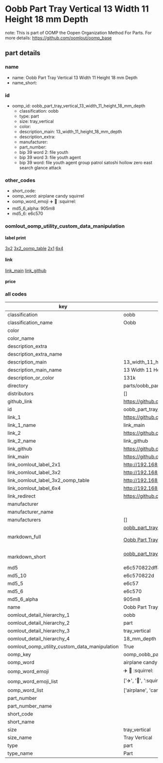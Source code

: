# Oobb Part Tray Vertical 13 Width 11 Height 18 mm Depth  

note: This is part of OOMP the Oopen Organization Method For Parts. For more details: https://github.com/oomlout/oomp_base

##  part details
  







### name
* name: Oobb Part Tray Vertical 13 Width 11 Height 18 mm Depth
* name_short: 
### id
* oomp_id: oobb_part_tray_vertical_13_width_11_height_18_mm_depth
  * classification: oobb
  * type: part
  * size: tray_vertical
  * color: 
  * description_main: 13_width_11_height_18_mm_depth
  * description_extra: 
  * manufacturer: 
  * part_number: 
  * bip 39 word 2: file youth
  * bip 39 word 3: file youth agent
  * bip 39 word: file youth agent group patrol satoshi hollow zero east search glance attack

### other_codes
* short_code: 
* oomp_word: airplane candy squirrel
* oomp_word_emoji :airplane: :candy: :squirrel:
* md5_6_alpha: 905m8
* md5_6: e6c570






### oomlout_oomp_utility_custom_data_manipulation
#### label print
[3x2](http://192.168.1.245:1112/?label=oomp%20905m8)
[3x2_oomp_table](http://192.168.1.108:1112/?label=oomp%20905m8)
[2x1](http://192.168.1.242:1112/?label=oomp%20905m8)
[6x4](http://192.168.1.55:1112/?label=oomp%20905m8)    

#### link

[link_main](https://github.com/oomlout/oomlout_oomp_version_1_messy/tree/main/parts/oobb_part_tray_vertical_13_width_11_height_18_mm_depth) [link_github](https://github.com/oomlout/oomlout_oomp_version_1_messy/tree/main/parts/oobb_part_tray_vertical_13_width_11_height_18_mm_depth)                             

#### price







### all codes 
| key | value |  
| --- | --- |  
| classification | oobb |  
| classification_name | Oobb |  
| color |  |  
| color_name |  |  
| description_extra |  |  
| description_extra_name |  |  
| description_main | 13_width_11_height_18_mm_depth |  
| description_main_name | 13 Width 11 Height 18 mm Depth |  
| description_or_color | 131k |  
| directory | parts/oobb_part_tray_vertical_13_width_11_height_18_mm_depth |  
| distributors | [] |  
| github_link | https://github.com/oomlout/oomlout_oomp_part_src/tree/main/parts/oobb_part_tray_vertical_13_width_11_height_18_mm_depth |  
| id | oobb_part_tray_vertical_13_width_11_height_18_mm_depth |  
| link_1 | https://github.com/oomlout/oomlout_oomp_version_1_messy/tree/main/parts/oobb_part_tray_vertical_13_width_11_height_18_mm_depth |  
| link_1_name | link_main |  
| link_2 | https://github.com/oomlout/oomlout_oomp_version_1_messy/tree/main/parts/oobb_part_tray_vertical_13_width_11_height_18_mm_depth |  
| link_2_name | link_github |  
| link_github | https://github.com/oomlout/oomlout_oomp_version_1_messy/tree/main/parts/oobb_part_tray_vertical_13_width_11_height_18_mm_depth |  
| link_main | https://github.com/oomlout/oomlout_oomp_version_1_messy/tree/main/parts/oobb_part_tray_vertical_13_width_11_height_18_mm_depth |  
| link_oomlout_label_2x1 | http://192.168.1.242:1112/?label=oomp%20905m8 |  
| link_oomlout_label_3x2 | http://192.168.1.245:1112/?label=oomp%20905m8 |  
| link_oomlout_label_3x2_oomp_table | http://192.168.1.108:1112/?label=oomp%20905m8 |  
| link_oomlout_label_6x4 | http://192.168.1.55:1112/?label=oomp%20905m8 |  
| link_redirect | https://github.com/oomlout/oomlout_oomp_version_1_messy/tree/main/parts/oobb_part_tray_vertical_13_width_11_height_18_mm_depth |  
| manufacturer |  |  
| manufacturer_name |  |  
| manufacturers | [] |  
| markdown_full | [oobb_part_tray_vertical_13_width_11_height_18_mm_depth](none)<br>[](none)<br>[Oobb Part Tray Vertical 13 Width 11 Height 18 Mm Depth](none)<br><br> |  
| markdown_short | [oobb_part_tray_vertical_13_width_11_height_18_mm_depth](none)<br><br> |  
| md5 | e6c570822dffad9efdd0966e09ffdab1 |  
| md5_10 | e6c570822d |  
| md5_5 | e6c57 |  
| md5_6 | e6c570 |  
| md5_6_alpha | 905m8 |  
| name | Oobb Part Tray Vertical 13 Width 11 Height 18 mm Depth |  
| oomlout_detail_hierarchy_1 | oobb |  
| oomlout_detail_hierarchy_2 | part |  
| oomlout_detail_hierarchy_3 | tray_vertical |  
| oomlout_detail_hierarchy_4 | 18_mm_depth |  
| oomlout_oomp_utility_custom_data_manipulation | True |  
| oomp_key | oomp_oobb_part_tray_vertical_13_width_11_height_18_mm_depth |  
| oomp_word | airplane candy squirrel |  
| oomp_word_emoji | :airplane: :candy: :squirrel: |  
| oomp_word_emoji_list | [':airplane:', ':candy:', ':squirrel:'] |  
| oomp_word_list | ['airplane', 'candy', 'squirrel'] |  
| part_number |  |  
| part_number_name |  |  
| short_code |  |  
| short_name |  |  
| size | tray_vertical |  
| size_name | Tray Vertical |  
| type | part |  
| type_name | Part |  
